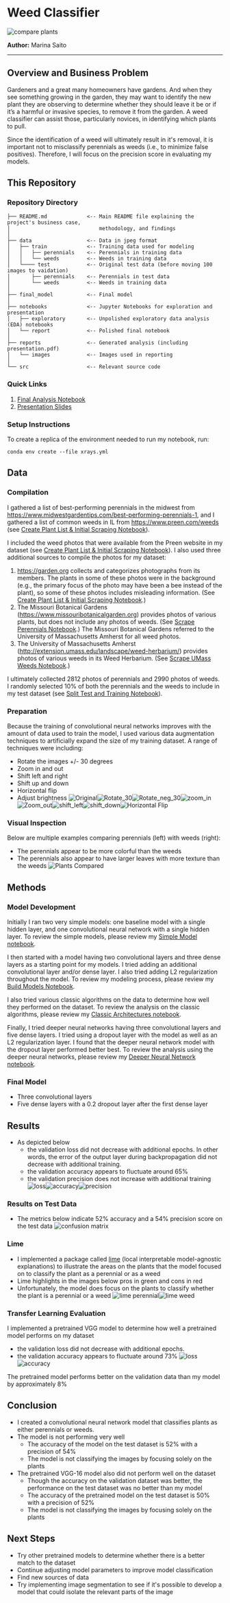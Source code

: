 # Weed Classifier
![compare plants](reports/images/plants_compared_2.png)

**Author:** Marina Saito
***

## Overview and Business Problem

Gardeners and a great many homeowners have gardens.  And when they see something growing in the garden, they may want to identify the new plant they are observing to determine whether they should leave it be or if it’s a harmful or invasive species, to remove it from the garden.  A weed classifier can assist those, particularly novices, in identifying which plants to pull. 

Since the identification of a weed will ultimately result in it's removal, it is important not to misclassify perennials as weeds (i.e., to minimize false positives).  Therefore, I will focus on the precision score in evaluating my models.

## This Repository

### Repository Directory

```
├── README.md             <-- Main README file explaining the project's business case,
│                             methodology, and findings
│
├── data                  <-- Data in jpeg format
│   ├── train             <-- Training data used for modeling
│   │   ├── perennials    <-- Perennials in training data
│   │   └── weeds         <-- Weeds in training data
│   └──── test            <-- Original test data (before moving 100 images to vaidation)
│       ├── perennials    <-- Perennials in test data
│       └── weeds         <-- Weeds in training data
│
├── final_model           <-- Final model
│
├── notebooks             <-- Jupyter Notebooks for exploration and presentation
│   ├── exploratory       <-- Unpolished exploratory data analysis (EDA) notebooks
│   └── report            <-- Polished final notebook
│
├── reports               <-- Generated analysis (including presentation.pdf)
│   └── images            <-- Images used in reporting
│
└── src                   <-- Relevant source code
```

### Quick Links
1. [Final Analysis Notebook](notebooks/report/final_model.ipynb)
2. [Presentation Slides](reports/presentation.pdf)

### Setup Instructions

To create a replica of the environment needed to run my notebook, run: 

`conda env create --file xrays.yml`

## Data
### Compilation

I gathered a list of best-performing perennials in the midwest from https://www.midwestgardentips.com/best-performing-perennials-1, and I gathered a list of common weeds in IL from https://www.preen.com/weeds (see [Create Plant List & Initial Scraping Notebook](notebooks/exploratory/datasets-create_lists_&_initial_scraping.ipynb)).

I included the weed photos that were available from the Preen website in my dataset (see [Create Plant List & Initial Scraping Notebook](notebooks/exploratory/datasets-create_lists_&_initial_scraping.ipynb)).  I also used three additional sources to compile the photos for my dataset:

1.  https://garden.org collects and categorizes photographs from its members.  The plants in some of these photos were in the background (e.g., the primary focus of the photo may have been a bee instead of the plant), so some of these photos includes misleading information.   (See [Create Plant List & Initial Scraping Notebook](notebooks/exploratory/datasets-create_lists_&_initial_scraping.ipynb).)
2.  The Missouri Botanical Gardens (https://www.missouribotanicalgarden.org) provides photos of various plants, but does not include any photos of weeds.  (See [Scrape Perennials Notebook](notebooks/exploratory/datasets-scrape_from_missouri_botanical_garden.ipynb).)  The Missouri Botanical Gardens referred to the University of Massachusetts Amherst for all weed photos.
3.  The University of Massachusetts Amherst (http://extension.umass.edu/landscape/weed-herbarium/) provides photos of various weeds in its Weed Herbarium.  (See [Scrape UMass Weeds Notebook](notebooks/exploratory/datasets-scrape_weeds_from_UMass.ipynb).)

I ultimately collected 2812 photos of perennials and 2990 photos of weeds.  I randomly selected 10% of both the perennials and the weeds to include in my test dataset (see [Split Test and Training Notebook](notebooks/exploratory/datasets-split_test_&_training.ipynb)).

### Preparation

Because the training of convolutional neural networks improves with the amount of data used to train the model, I used various data augmentation techniques to artificially expand the size of my training dataset.  A range of techniques were including:
- Rotate the images +/- 30 degrees
- Zoom in and out
- Shift left and right
- Shift up and down
- Horizontal flip
- Adjust brightness
![Original](reports/images/original_plant.png)![Rotate_30](reports/images/rotate_30.png)![Rotate_neg_30](reports/images/rotate_neg_30.png)![zoom_in](reports/images/zoom_in.png)![Zoom_out](reports/images/zoom_out.png)![shift_left](reports/images/shift_left.png)![shift_down](reports/images/shift_down.png)![Horizontal Flip](reports/images/flip.png)

### Visual Inspection

Below are multiple examples comparing perennials (left) with weeds (right):
- The perennials appear to be more colorful than the weeds
- The perennials also appear to have larger leaves with more texture than the weeds
![Plants Compared](reports/images/plants_compared_0.png)

## Methods
### Model Development
Initially I ran two very simple models: one baseline model with a single hidden layer, and one convolutional neural network with a single hidden layer.  To review the simple models, please review my [Simple Model notebook](notebooks/exploratory/simple_models.ipynb).

I then started with a model having two convolutional layers and three dense layers as a starting point for my models.  I tried adding an additional convolutional layer and/or dense layer.  I also tried adding L2 regularization throughout the model.  To review my modeling process, please review my [Build Models Notebook](notebooks/exploratory/build_models.ipynb).

I also tried various classic algorithms on the data to determine how well they performed on the dataset.  To review the analysis on the classic algorithms, please review my [Classic Architectures notebook](notebooks/exploratory/classic_architectures.ipynb).

Finally, I tried deeper neural networks having three convolutional layers and five dense layers.  I tried using a dropout layer with the model as well as an L2 regularization layer.  I found that the deeper neural network model with the dropout layer performed better best.  To review the analysis using the deeper neural networks, please review my [Deeper Neural Network notebook](notebooks/exploratory/deeper_models.ipynb).

### Final Model
- Three convolutional layers
- Five dense layers with a 0.2 dropout layer after the first dense layer

## Results
- As depicted below
    - the validation loss did not decrease with additional epochs.  In other words, the error of the output layer during backpropagation did not decrease with additional training.
    - the validation accuracy appears to fluctuate around 65%
    - the validation precision does not increase with additional training
![loss](reports/images/final_loss_plot.png)![accuracy](reports/images/final_acc_plot.png)![precision](reports/images/final_prec_plot.png)

### Results on Test Data
- The metrics below indicate 52% accuracy and a 54% precision score on the test data
![confusion matrix](reports/images/final_confusion_matrix.png)

### Lime
- I implemented a package called [lime](https://github.com/marcotcr/lime) (local interpretable model-agnostic explanations) to illustrate the areas on the plants that the model focused on to classify the plant as a perennial or as a weed
- Lime highlights in the images below pros in green and cons in red
- Unfortunately, the model does focus on the plants to classify whether the plant is a perennial or a weed
![lime perennial](reports/images/final_lime_peren.png)![lime weed](reports/images/final_lime_weed.png)

### Transfer Learning Evaluation
I implemented a pretrained VGG model to determine how well a pretrained model performs on my dataset
- the validation loss did not decrease with additional epochs.
- the validation accuracy appears to fluctuate around 73%
![loss](reports/images/vgg_loss_plot.png)![accuracy](reports/images/vgg_acc_plot.png)

The pretrained model performs better on the validation data than my model by approximately 8%

## Conclusion
- I created a convolutional neural network model that classifies plants as either perennials or weeds.
- The model is not performing very well
    - The accuracy of the model on the test dataset is 52% with a precision of 54% 
    - The model is not classifying the images by focusing solely on the plants
- The pretrained VGG-16 model also did not perform well on the dataset
    - Though the accuracy on the validation dataset was better, the performance on the test dataset was no better than my model
    - The accuracy of the pretrained model on the test dataset is 50% with a precision of 52% 
    - The model is not classifying the images by focusing solely on the plants

## Next Steps
- Try other pretrained models to determine whether there is a better match to the dataset
- Continue adjusting model parameters to improve model classification
- Find new sources of data
- Try implementing image segmentation to see if it's possible to develop a model that could isolate the relevant parts of the image
